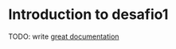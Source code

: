 # Introduction to desafio1

TODO: write [great documentation](http://jacobian.org/writing/what-to-write/)
